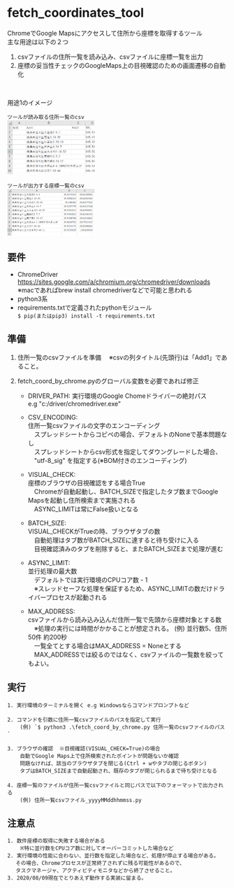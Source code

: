 # fetch_coordinates_tool

ChromeでGoogle Mapsにアクセスして住所から座標を取得するツール<br>
主な用途は以下の２つ<br>
1. csvファイルの住所一覧を読み込み、csvファイルに座標一覧を出力
2. 座標の妥当性チェックのGoogleMaps上の目視確認のための画面遷移の自動化
<br>

用途1のイメージ<br>

`ツールが読み取る住所一覧のcsv`<br>
<img src="samples/sample_address_csv.png" width="200px" alt="住所一覧" title="address_list">

`ツールが出力する座標一覧のcsv`<br>
<img src="samples/sample_coord_csv.png" width="200px" alt="座標一覧" title="coord_list">

## 要件
- ChromeDriver https://sites.google.com/a/chromium.org/chromedriver/downloads<br>
  ※macであればbrew install chromedriverなどで可能と思われる
- python3系
- requirements.txtで定義されたpythonモジュール<br>
    `$ pip(またはpip3) install -t requirements.txt`

## 準備
1. 住所一覧のcsvファイルを準備
　※csvの列タイトル(先頭行)は「Add1」であること。

2. fetch_coord_by_chrome.pyのグローバル変数を必要であれば修正
    - DRIVER_PATH:  実行環境のGoogle Chomeドライバーの絶対パス<br>
        e.g "c:/driver/chromedriver.exe"

    - CSV_ENCODING:<br>
    住所一覧csvファイルの文字のエンコーディング<br>
    　スプレッドシートからコピペの場合、デフォルトのNoneで基本問題なし<br>
    　スプレッドシートからcsv形式を指定してダウングレードした場合、<br>
    　"utf-8_sig" を指定する(※BOM付きのエンコーディング)<br>

    - VISUAL_CHECK:<br>
    座標のブラウザの目視確認をする場合True<br>
    　Chromeが自動起動し、BATCH_SIZEで指定したタブ数までGoogle Mapsを起動し住所検索まで実施される<br>
    　ASYNC_LIMITは常にFalse扱いとなる

    - BATCH_SIZE:<br>
    VISUAL_CHECKがTrueの時、ブラウザタブの数<br>
    　自動処理はタブ数がBATCH_SIZEに達すると待ち受けに入る<br>
    　目視確認済みのタブを削除すると、またBATCH_SIZEまで処理が進む<br>

    - ASYNC_LIMIT:<br>
    並行処理の最大数<br>
    　デフォルトでは実行環境のCPUコア数 - 1<br>
    　※スレッドセーフな処理を保証するため、ASYNC_LIMITの数だけドライバープロセスが起動される

    - MAX_ADDRESS:<br>
    csvファイルから読み込み込んだ住所一覧で先頭から座標対象とする数<br>
    　※処理の実行には時間がかかることが想定される。 (例) 並行数5、住所50件 約200秒<br>
    　一覧全てとする場合はMAX_ADDRESS = Noneとする<br>
    　MAX_ADDRESSでは絞るのではなく、csvファイルの一覧数を絞ってもよい。<br>

## 実行
    1. 実行環境のターミナルを開く e.g Windowsならコマンドプロンプトなど

    2. コマンドを引数に住所一覧csvファイルのパスを指定して実行
        (例) `$ python3 .\fetch_coord_by_chrome.py 住所一覧のcsvファイルのパス`

    3. ブラウザの確認  ※目視確認(VISUAL_CHECK=True)の場合
        自動でGoogle Maps上で住所検索されたポイントが問題ないか確認
        問題なければ、該当のブラウザタブを閉じる(Ctrl + wやタブの閉じるボタン)
        タブはBATCH_SIZEまで自動起動され、既存のタブが閉じられるまで待ち受けとなる

    4. 座標一覧のファイルが住所一覧csvファイルと同じパスで以下のフォーマットで出力される
        (例) 住所一覧csvファイル_yyyyMMddhhmmss.py

## 注意点
    1. 数件座標の取得に失敗する場合がある
        ※特に並行数をCPUコア数に対してオーバーコミットした場合など
    2. 実行環境の性能に合わない、並行数を指定した場合など、処理が停止する場合がある。
    　 その場合、Chromeプロセスが正常終了されずに残る可能性があるので、
    　 タスクマネージャ、アクティビティモニタなどから終了させること。
    3. 2020/08/09現在でとりあえず動作する実装に留まる。